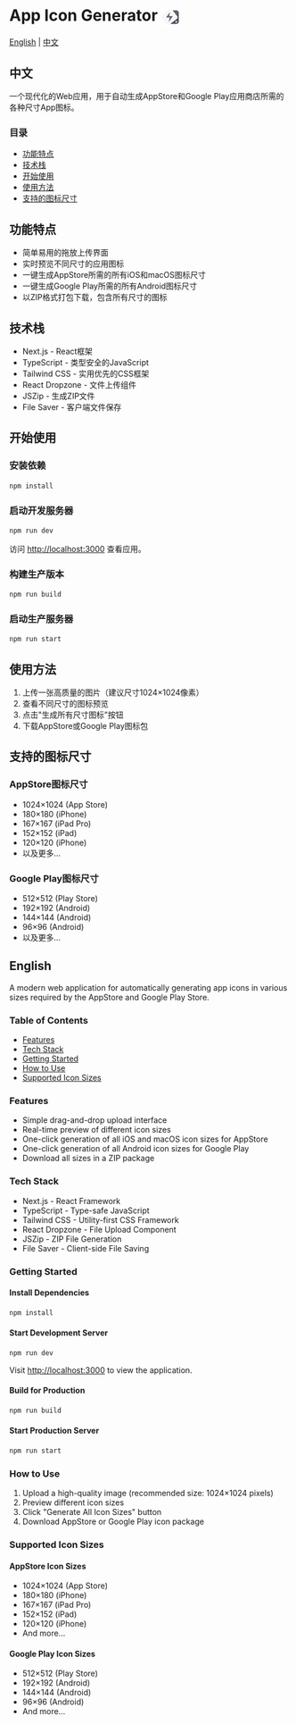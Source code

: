 # App Icon Generator <img src="public/android-chrome-512x512.png" width="32" height="32" alt="App Icon Generator Logo" align="center">

[English](#english) | [中文](#chinese)

<a name="chinese"></a>
## 中文

一个现代化的Web应用，用于自动生成AppStore和Google Play应用商店所需的各种尺寸App图标。

### 目录
- [功能特点](#功能特点)
- [技术栈](#技术栈)
- [开始使用](#开始使用)
- [使用方法](#使用方法)
- [支持的图标尺寸](#支持的图标尺寸)

## 功能特点

- 简单易用的拖放上传界面
- 实时预览不同尺寸的应用图标
- 一键生成AppStore所需的所有iOS和macOS图标尺寸
- 一键生成Google Play所需的所有Android图标尺寸
- 以ZIP格式打包下载，包含所有尺寸的图标

## 技术栈

- Next.js - React框架
- TypeScript - 类型安全的JavaScript
- Tailwind CSS - 实用优先的CSS框架
- React Dropzone - 文件上传组件
- JSZip - 生成ZIP文件
- File Saver - 客户端文件保存

## 开始使用

### 安装依赖

```bash
npm install
```

### 启动开发服务器

```bash
npm run dev
```

访问 [http://localhost:3000](http://localhost:3000) 查看应用。

### 构建生产版本

```bash
npm run build
```

### 启动生产服务器

```bash
npm run start
```

## 使用方法

1. 上传一张高质量的图片（建议尺寸1024×1024像素）
2. 查看不同尺寸的图标预览
3. 点击"生成所有尺寸图标"按钮
4. 下载AppStore或Google Play图标包

## 支持的图标尺寸

### AppStore图标尺寸
- 1024×1024 (App Store)
- 180×180 (iPhone)
- 167×167 (iPad Pro)
- 152×152 (iPad)
- 120×120 (iPhone)
- 以及更多...

### Google Play图标尺寸
- 512×512 (Play Store)
- 192×192 (Android)
- 144×144 (Android)
- 96×96 (Android)
- 以及更多...

<a name="english"></a>
## English

A modern web application for automatically generating app icons in various sizes required by the AppStore and Google Play Store.

### Table of Contents
- [Features](#features)
- [Tech Stack](#tech-stack)
- [Getting Started](#getting-started)
- [How to Use](#how-to-use)
- [Supported Icon Sizes](#supported-icon-sizes)

### Features

- Simple drag-and-drop upload interface
- Real-time preview of different icon sizes
- One-click generation of all iOS and macOS icon sizes for AppStore
- One-click generation of all Android icon sizes for Google Play
- Download all sizes in a ZIP package

### Tech Stack

- Next.js - React Framework
- TypeScript - Type-safe JavaScript
- Tailwind CSS - Utility-first CSS Framework
- React Dropzone - File Upload Component
- JSZip - ZIP File Generation
- File Saver - Client-side File Saving

### Getting Started

#### Install Dependencies

```bash
npm install
```

#### Start Development Server

```bash
npm run dev
```

Visit [http://localhost:3000](http://localhost:3000) to view the application.

#### Build for Production

```bash
npm run build
```

#### Start Production Server

```bash
npm run start
```

### How to Use

1. Upload a high-quality image (recommended size: 1024×1024 pixels)
2. Preview different icon sizes
3. Click "Generate All Icon Sizes" button
4. Download AppStore or Google Play icon package

### Supported Icon Sizes

#### AppStore Icon Sizes
- 1024×1024 (App Store)
- 180×180 (iPhone)
- 167×167 (iPad Pro)
- 152×152 (iPad)
- 120×120 (iPhone)
- And more...

#### Google Play Icon Sizes
- 512×512 (Play Store)
- 192×192 (Android)
- 144×144 (Android)
- 96×96 (Android)
- And more...
